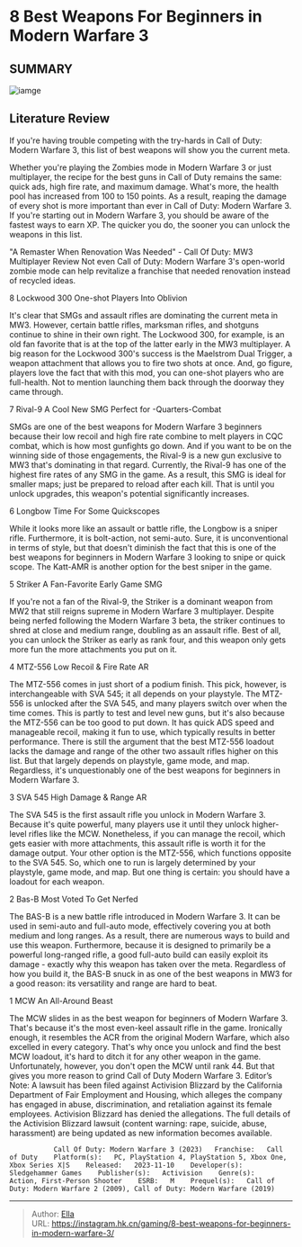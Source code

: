 # 8 Best Weapons For Beginners in Modern Warfare 3


## SUMMARY 

![iamge](https://static1.srcdn.com/wordpress/wp-content/uploads/2023/11/7-10-best-weapons-for-beginners-in-modern-warfare-3.jpg)

## Literature Review

If you&#39;re having trouble competing with the try-hards in Call of Duty: Modern Warfare 3, this list of best weapons will show you the current meta.





Whether you&#39;re playing the Zombies mode in Modern Warfare 3 or just multiplayer, the recipe for the best guns in Call of Duty remains the same: quick ads, high fire rate, and maximum damage. What&#39;s more, the health pool has increased from 100 to 150 points. As a result, reaping the damage of every shot is more important than ever in Call of Duty: Modern Warfare 3.
If you&#39;re starting out in Modern Warfare 3, you should be aware of the fastest ways to earn XP. The quicker you do, the sooner you can unlock the weapons in this list. 

            
 
 &#34;A Remaster When Renovation Was Needed&#34; - Call Of Duty: MW3 Multiplayer Review 
Not even Call of Duty: Modern Warfare 3&#39;s open-world zombie mode can help revitalize a franchise that needed renovation instead of recycled ideas.












 








 8  Lockwood 300 
One-shot Players Into Oblivion
        

It&#39;s clear that SMGs and assault rifles are dominating the current meta in MW3. However, certain battle rifles, marksman rifles, and shotguns continue to shine in their own right. The Lockwood 300, for example, is an old fan favorite that is at the top of the latter early in the MW3 multiplayer.
A big reason for the Lockwood 300&#39;s success is the Maelstrom Dual Trigger, a weapon attachment that allows you to fire two shots at once. And, go figure, players love the fact that with this mod, you can one-shot players who are full-health. Not to mention launching them back through the doorway they came through.





 7  Rival-9 
A Cool New SMG Perfect for  -Quarters-Combat


 







SMGs are one of the best weapons for Modern Warfare 3 beginners because their low recoil and high fire rate combine to melt players in CQC combat, which is how most gunfights go down. And if you want to be on the winning side of those engagements, the Rival-9 is a new gun exclusive to MW3 that&#39;s dominating in that regard.
Currently, the Rival-9 has one of the highest fire rates of any SMG in the game. As a result, this SMG is ideal for smaller maps; just be prepared to reload after each kill. That is until you unlock upgrades, this weapon&#39;s potential significantly increases.





 6  Longbow 
Time For Some Quickscopes
        

While it looks more like an assault or battle rifle, the Longbow is a sniper rifle. Furthermore, it is bolt-action, not semi-auto. Sure, it is unconventional in terms of style, but that doesn&#39;t diminish the fact that this is one of the best weapons for beginners in Modern Warfare 3 looking to snipe or quick scope.
The Katt-AMR is another option for the best sniper in the game. 






 5  Striker 
A Fan-Favorite Early Game SMG
        

If you&#39;re not a fan of the Rival-9, the Striker is a dominant weapon from MW2 that still reigns supreme in Modern Warfare 3 multiplayer. Despite being nerfed following the Modern Warfare 3 beta, the striker continues to shred at close and medium range, doubling as an assault rifle. Best of all, you can unlock the Striker as early as rank four, and this weapon only gets more fun the more attachments you put on it.





 4  MTZ-556 
Low Recoil &amp; Fire Rate AR


 







The MTZ-556 comes in just short of a podium finish. This pick, however, is interchangeable with SVA 545; it all depends on your playstyle. The MTZ-556 is unlocked after the SVA 545, and many players switch over when the time comes. This is partly to test and level new guns, but it&#39;s also because the MTZ-556 can be too good to put down. It has quick ADS speed and manageable recoil, making it fun to use, which typically results in better performance.
There is still the argument that the best MTZ-556 loadout lacks the damage and range of the other two assault rifles higher on this list. But that largely depends on playstyle, game mode, and map. Regardless, it&#39;s unquestionably one of the best weapons for beginners in Modern Warfare 3.





 3  SVA 545 
High Damage &amp; Range AR
        

The SVA 545 is the first assault rifle you unlock in Modern Warfare 3. Because it&#39;s quite powerful, many players use it until they unlock higher-level rifles like the MCW. Nonetheless, if you can manage the recoil, which gets easier with more attachments, this assault rifle is worth it for the damage output.
Your other option is the MTZ-556, which functions opposite to the SVA 545. So, which one to run is largely determined by your playstyle, game mode, and map. But one thing is certain: you should have a loadout for each weapon.





 2  Bas-B 
Most Voted To Get Nerfed
        

The BAS-B is a new battle rifle introduced in Modern Warfare 3. It can be used in semi-auto and full-auto mode, effectively covering you at both medium and long ranges. As a result, there are numerous ways to build and use this weapon.
Furthermore, because it is designed to primarily be a powerful long-ranged rifle, a good full-auto build can easily exploit its damage - exactly why this weapon has taken over the meta. Regardless of how you build it, the BAS-B snuck in as one of the best weapons in MW3 for a good reason: its versatility and range are hard to beat.





 1  MCW 
An All-Around Beast


 







The MCW slides in as the best weapon for beginners of Modern Warfare 3. That&#39;s because it&#39;s the most even-keel assault rifle in the game. Ironically enough, it resembles the ACR from the original Modern Warfare, which also excelled in every category. That&#39;s why once you unlock and find the best MCW loadout, it&#39;s hard to ditch it for any other weapon in the game. Unfortunately, however, you don&#39;t open the MCW until rank 44. But that gives you more reason to grind Call of Duty Modern Warfare 3.
Editor’s Note: A lawsuit has been filed against Activision Blizzard by the California Department of Fair Employment and Housing, which alleges the company has engaged in abuse, discrimination, and retaliation against its female employees. Activision Blizzard has denied the allegations. The full details of the Activision Blizzard lawsuit (content warning: rape, suicide, abuse, harassment) are being updated as new information becomes available. 

               Call Of Duty: Modern Warfare 3 (2023)   Franchise:   Call of Duty    Platform(s):   PC, PlayStation 4, PlayStation 5, Xbox One, Xbox Series X|S    Released:   2023-11-10    Developer(s):   Sledgehammer Games    Publisher(s):   Activision    Genre(s):   Action, First-Person Shooter    ESRB:   M    Prequel(s):   Call of Duty: Modern Warfare 2 (2009), Call of Duty: Modern Warfare (2019)      

---

> Author: [Ella](https://instagram.hk.cn/)  
> URL: https://instagram.hk.cn/gaming/8-best-weapons-for-beginners-in-modern-warfare-3/  

